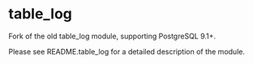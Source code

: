 table_log
=========

Fork of the old table_log module, supporting PostgreSQL 9.1+.

Please see README.table_log for a detailed description of the module.
